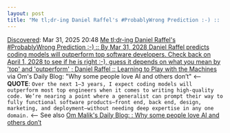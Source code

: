 ```yaml
---
layout: post
title: "Me tl;dr-ing Daniel Raffel's #ProbablyWrong Prediction :-) ::  By Mar 31, 2028 Daniel Raffel predicts coding models will outperform top software developers. Check back on April 1, 2028 to see if he is right :-), guess it depends on what you mean by 'top' and 'outperform' ; Daniel Raffel :: Learning to Play with the Machines"
---
```

[Discovered](http://rolandtanglao.com/2020/07/29/p1-blogthis-checkvist-list-links-to-blog/): Mar 31, 2025 20:48 [Me tl;dr-ing Daniel Raffel's #ProbablyWrong Prediction :-) ::  By Mar 31, 2028 Daniel Raffel predicts coding models will outperform top software developers. Check back on April 1, 2028 to see if he is right :-), guess it depends on what you mean by 'top' and 'outperform' ; Daniel Raffel :: Learning to Play with the Machines](https://danielraffel.me/2025/03/27/learning-to-play-with-the-machines/) via Om's Daily Blog: "Why some people love AI and others don’t" <-- **QUOTE**: `Over the next 1–3 years, I expect coding models will outperform most top engineers when it comes to writing high-quality code. We’re nearing a point where a generalist can prompt their way to fully functional software products—front end, back end, design, marketing, and deployment—without needing deep expertise in any one domain.` <-- See also [Om Malik's Daily Blog: : Why some people love AI and others don’t](https://blog.om.co/2025/03/31/why-some-people-love-ai-and-others-dont/)
